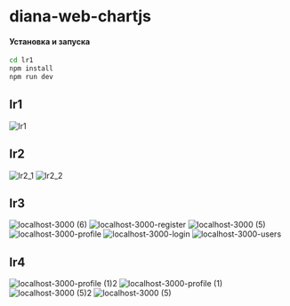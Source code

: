 # diana-web-chartjs
#### Установка и запуска
```sh
cd lr1
npm install
npm run dev
```
## lr1
![lr1](https://user-images.githubusercontent.com/5055654/101288618-7fcd8000-3808-11eb-879c-4367710de4b5.png)

## lr2
![lr2_1](https://user-images.githubusercontent.com/5055654/101394682-ed95ac80-38d9-11eb-9ab1-cbe131d576c9.png)
![lr2_2](https://user-images.githubusercontent.com/5055654/101394801-13bb4c80-38da-11eb-8b0c-0ab9b73b8c9f.png)

## lr3
![localhost-3000 (6)](https://user-images.githubusercontent.com/5055654/102686750-af15c100-41fa-11eb-882b-500dc8a31f89.png)
![localhost-3000-register](https://user-images.githubusercontent.com/5055654/102686747-ae7d2a80-41fa-11eb-85d1-8e298aa3f2c8.png)
![localhost-3000 (5)](https://user-images.githubusercontent.com/5055654/102686751-afae5780-41fa-11eb-83e1-ac087cea1096.png)
![localhost-3000-profile](https://user-images.githubusercontent.com/5055654/102686748-ae7d2a80-41fa-11eb-9aa6-6c12ba567c45.png)
![localhost-3000-login](https://user-images.githubusercontent.com/5055654/102686749-af15c100-41fa-11eb-8f9f-bcffa3b04152.png)
![localhost-3000-users](https://user-images.githubusercontent.com/5055654/102686745-ad4bfd80-41fa-11eb-8610-57116441d8a9.png)

## lr4
![localhost-3000-profile (1)2](https://user-images.githubusercontent.com/5055654/102694627-56aee580-4233-11eb-8c8b-b6ade9b81388.png)
![localhost-3000-profile (1)](https://user-images.githubusercontent.com/5055654/102694628-57e01280-4233-11eb-8975-3f6c152dc466.png)
![localhost-3000 (5)2](https://user-images.githubusercontent.com/5055654/102694629-57e01280-4233-11eb-9bdc-8b4063d30e91.png)
![localhost-3000 (5)](https://user-images.githubusercontent.com/5055654/102694630-5878a900-4233-11eb-861a-c44f0bee3441.png)





